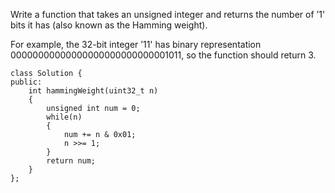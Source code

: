 Write a function that takes an unsigned integer and returns the number of ’1' bits it has (also known as the Hamming weight).

For example, the 32-bit integer ’11' has binary representation 00000000000000000000000000001011, so the function should return 3.

```
class Solution {
public:
    int hammingWeight(uint32_t n) 
    {
        unsigned int num = 0;
        while(n)
        {
            num += n & 0x01;
            n >>= 1;
        }
        return num;
    }
};
```